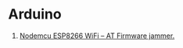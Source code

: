 # Arduino
1.	[Nodemcu ESP8266 WiFi – AT Firmware jammer.](https://github.com/Strong-Hold/Arduino/tree/main/NodemcuESP8266WiFi)
